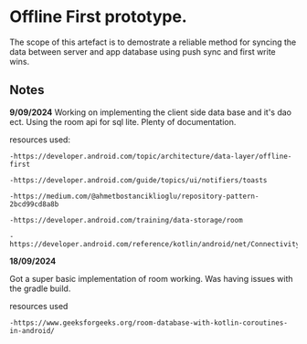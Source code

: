 # Offline First prototype.
 
The scope of this artefact is to demostrate a reliable method for syncing the data between server and app database using push sync and first write wins. 

## Notes



**9/09/2024**
Working on implementing the client side data base and it's dao ect. Using the room api for sql lite. Plenty of documentation. 

resources used: 

    -https://developer.android.com/topic/architecture/data-layer/offline-first

    -https://developer.android.com/guide/topics/ui/notifiers/toasts

    -https://medium.com/@ahmetbostanciklioglu/repository-pattern-2bcd99cd8a8b

    -https://developer.android.com/training/data-storage/room

    -https://developer.android.com/reference/kotlin/android/net/ConnectivityManager

**18/09/2024**

Got a super basic implementation of room working. Was having issues with the gradle build. 

resources used 

    -https://www.geeksforgeeks.org/room-database-with-kotlin-coroutines-in-android/

